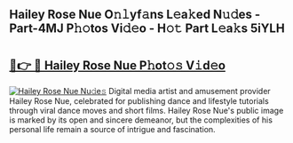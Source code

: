 ## Hailey Rose Nue O𝚗𝚕yf𝚊ns L𝚎a𝚔ed N𝚞𝚍es - Part-4MJ P𝚑𝚘tos Vi𝚍𝚎o - H𝚘𝚝 Part L𝚎a𝚔s 5iYLH

# <h2><a href="http://kf7czp3.oniu.top/?m=Hailey+Rose+Nue">🔗👉 🔴 Hailey Rose Nue P𝚑ot𝚘𝚜 V𝚒d𝚎o</a></h2>

[![Hailey Rose Nue Nu𝚍e𝚜](https://i.imgur.com/0qMVB7G.gif)](http://kf7czp3.oniu.top/?m=Hailey+Rose+Nue)
Digital media artist and amusement provider Hailey Rose Nue, celebrated for publishing dance and lifestyle tutorials through viral dance moves and short films. Hailey Rose Nue's public image is marked by its open and sincere demeanor, but the complexities of his personal life remain a source of intrigue and fascination.  
